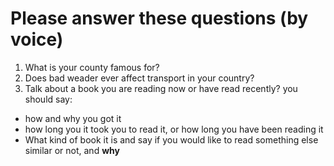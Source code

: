# Please answer these questions (**by voice**)

1. What is your county famous for?
2. Does bad weader ever affect transport in your country?
3. Talk about a book you are reading now or have read recently?
you should say:

- how and why you got it
- how long you it took you to read it, or how long you have been reading it
- What kind of book it is
and say if you would like to read something else similar or not, and **why**
